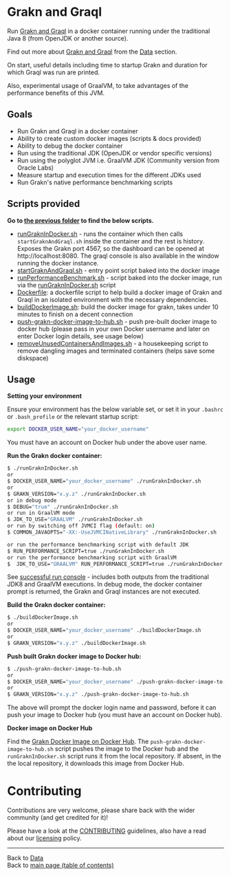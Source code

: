 # Grakn and Graql

Run [Grakn and Graql](http://grakn.ai) in a docker container running under the traditional Java 8 (from OpenJDK or another source).

Find out more about [Grakn and Graql](http://grakn.ai) from the [Data](../../../../../data/README.md#databases) section.

On start, useful details including time to startup Grakn and duration for which Graql was run are printed.

Also, experimental usage of GraalVM, to take advantages of the performance benefits of this JVM. 

## Goals

- Run Grakn and Graql in a docker container
- Ability to create custom docker images (scripts & docs provided)
- Ability to debug the docker container
- Run using the traditional JDK (OpenJDK or vendor specific versions)
- Run using the polyglot JVM i.e. GraalVM JDK (Community version from Oracle Labs)
- Measure startup and execution times for the different JDKs used
- Run Grakn's native performance benchmarking scripts

## Scripts provided

**Go to [the previous folder](../grakn) to find the below scripts.**

- [runGraknInDocker.sh](./runGraknInDocker.sh) - runs the container which then calls `startGraknAndGraql.sh` inside the container and the rest is history.  Exposes the Grakn port 4567, so the dashboard can be opened at http://localhost:8080. The graql console is also available in the window running the docker instance.
- [startGraknAndGraql.sh](./startGraknAndGraql.sh) - entry point script baked into the docker image
- [runPerformanceBenchmark.sh](./runPerformanceBenchmark.sh) - script baked into the docker image, run via the [runGraknInDocker.sh](./runGraknInDocker.sh) script
- [Dockerfile](./Dockerfile): a dockerfile script to help build a docker image of Grakn and Graql in an isolated environment with the necessary dependencies.
- [buildDockerImage.sh](./buildDockerImage.sh): build the docker image for grakn, takes under 10 minutes to finish on a decent connection
- [push-grakn-docker-image-to-hub.sh](./push-grakn-docker-image-to-hub.sh) - push pre-built docker image to docker hub (please pass in your own Docker username and later on enter Docker login details, see usage below)
- [removeUnusedContainersAndImages.sh](./removeUnusedContainersAndImages.sh) - a housekeeping script to remove dangling images and terminated containers (helps save some diskspace)

## Usage

**Setting your environment**

Ensure your environment has the below variable set, or set it in your `.bashrc` or `.bash_profile` or the relevant startup script:

```bash
export DOCKER_USER_NAME="your_docker_username"
```

You must have an account on Docker hub under the above user name.

**Run the Grakn docker container:**

```bash
$ ./runGraknInDocker.sh
or
$ DOCKER_USER_NAME="your_docker_username" ./runGraknInDocker.sh
or
$ GRAKN_VERSION="x.y.z" ./runGraknInDocker.sh
or in debug mode
$ DEBUG="true" ./runGraknInDocker.sh
or run in GraalVM mode
$ JDK_TO_USE="GRAALVM" ./runGraknInDocker.sh
or run by switching off JVMCI flag (default: on)
$ COMMON_JAVAOPTS="-XX:-UseJVMCINativeLibrary" ./runGraknInDocker.sh

or run the performance benchmarking script with default JDK
$ RUN_PERFORMANCE_SCRIPT=true ./runGraknInDocker.sh
or run the performance benchmarking script with GraalVM
$  JDK_TO_USE="GRAALVM" RUN_PERFORMANCE_SCRIPT=true ./runGraknInDocker.sh
```

See [successful run console](successful-run-console.md) - includes both outputs from the traditional JDK8 and GraalVM executions. 
In debug mode, the docker container prompt is returned, the Grakn and Graql instances are not executed.

**Build the Grakn docker container:**

```bash
$ ./buildDockerImage.sh
or
$ DOCKER_USER_NAME="your_docker_username" ./buildDockerImage.sh
or
$ GRAKN_VERSION="x.y.z" ./buildDockerImage.sh
```

**Push built Grakn docker image to Docker hub:**

```bash
$ ./push-grakn-docker-image-to-hub.sh
or
$ DOCKER_USER_NAME="your_docker_username" ./push-grakn-docker-image-to-hub.sh
or
$ GRAKN_VERSION="x.y.z" ./push-grakn-docker-image-to-hub.sh
```

The above will prompt the docker login name and password, before it can push your image to Docker hub (you must have an account on Docker hub).

**Docker image on Docker Hub**

Find the [Grakn Docker Image on Docker Hub](https://hub.docker.com/r/neomatrix369/grakn). The `push-grakn-docker-image-to-hub.sh` script pushes the image to the Docker hub and the `runGraknInDocker.sh` script runs it from the local repository. If absent, in the the local repository, it downloads this image from Docker Hub.

# Contributing

Contributions are very welcome, please share back with the wider community (and get credited for it)!

Please have a look at the [CONTRIBUTING](../../../../../CONTRIBUTING.md) guidelines, also have a read about our [licensing](../../../../../LICENSE.md) policy.

---

Back to [Data](../../../../../data/README.md)</br>
Back to [main page (table of contents)](../../../../../README.md)